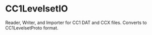 # CC1LevelsetIO
Reader, Writer, and Importer for CC1 DAT and CCX files. Converts to CC1LevelsetProto format.
